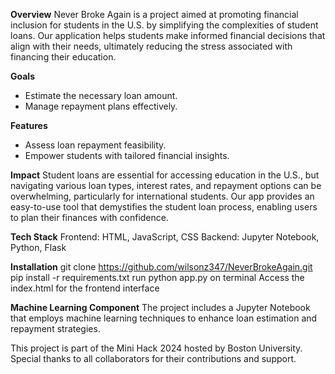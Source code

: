 **Overview**
Never Broke Again is a project aimed at promoting financial inclusion for students in the U.S. by simplifying the complexities of student loans. Our application helps students make informed financial decisions that align with their needs, ultimately reducing the stress associated with financing their education.

**Goals**
- Estimate the necessary loan amount.
- Manage repayment plans effectively.

**Features**
- Assess loan repayment feasibility.
- Empower students with tailored financial insights.

**Impact**
Student loans are essential for accessing education in the U.S., but navigating various loan types, interest rates, and repayment options can be overwhelming, particularly for international students. Our app provides an easy-to-use tool that demystifies the student loan process, enabling users to plan their finances with confidence.

**Tech Stack**
Frontend: HTML, JavaScript, CSS
Backend: Jupyter Notebook, Python, Flask

**Installation**
git clone https://github.com/wilsonz347/NeverBrokeAgain.git
pip install -r requirements.txt
run python app.py on terminal
Access the index.html for the frontend interface

**Machine Learning Component**
The project includes a Jupyter Notebook that employs machine learning techniques to enhance loan estimation and repayment strategies.

This project is part of the Mini Hack 2024 hosted by Boston University. Special thanks to all collaborators for their contributions and support.

